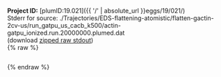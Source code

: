 **Project ID:** [plumID:19.021]({{ '/' | absolute_url }}eggs/19/021/)  
Stderr for source:  ./Trajectories/EDS-flattening-atomistic/flatten-gactin-2cv-us/run_gatpu_us_cacb_k500/actin-gatpu_ionized.run.20000000.plumed.dat   
(download [zipped raw stdout](actin-gatpu_ionized.run.20000000.plumed.dat.plumed.stdout.txt.zip))  
{% raw %}
<pre>
</pre>
{% endraw %}
